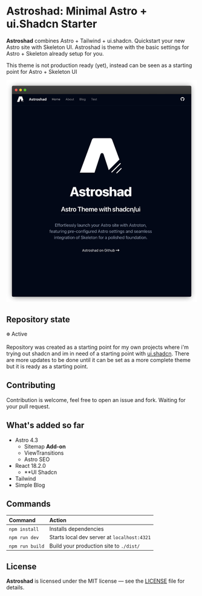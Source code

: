 # Astroshad: Minimal Astro + ui.Shadcn Starter

**Astroshad** combines Astro + Tailwind + ui.shadcn. Quickstart your new Astro site with Skeleton UI. Astroshad is theme with the basic settings for Astro + Skeleton already setup for you.

This theme is not production ready (yet), instead can be seen as a starting point for Astro + Skeleton UI

![](./public/images/astroshad.png)

## Repository state
  <sub><sup>🟢</sup></sub> Active

Repository was created as a starting point for my own projects where i'm trying out shadcn and im in need of a starting point with [ui.shadcn](https://ui.shadcn.com/). There are more updates to be done until it can be set as a more complete theme but it is ready as a starting point.

## Contributing

Contribution is welcome, feel free to open an issue and fork. Waiting for your pull request.

## What's added so far
* Astro 4.3
  * Sitemap **Add-on**
  * ViewTransitions
  * Astro SEO
* React 18.2.0
  * **UI Shadcn 
* Tailwind
* Simple Blog



## Commands


| Command                   | Action                                           |
| :------------------------ | :----------------------------------------------- |
| `npm install`             | Installs dependencies                            |
| `npm run dev`             | Starts local dev server at `localhost:4321`      |
| `npm run build`           | Build your production site to `./dist/`          |



## License

**Astroshad** is licensed under the MIT license — see the [LICENSE](./LICENSE.md) file for details.